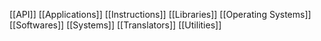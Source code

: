 [[API]]
[[Applications]]
[[Instructions]]
[[Libraries]]
[[Operating Systems]]
[[Softwares]]
[[Systems]]
[[Translators]]
[[Utilities]]